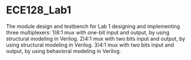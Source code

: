 # ECE128_Lab1
The module design and testbench for Lab 1
designing and implementing three multiplexers:
1)8:1 mux with one-bit input and output, by using structural modeling in Verilog.
2)4:1 mux with two bits input and output, by using structural modeling in Verilog. 
3)4:1 mux with two bits input and output, by using behavioral modeling in Verilog.
